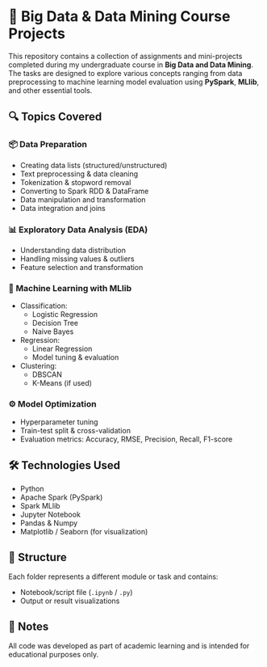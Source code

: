 # 🧠 Big Data & Data Mining Course Projects

This repository contains a collection of assignments and mini-projects completed during my undergraduate course in **Big Data and Data Mining**. The tasks are designed to explore various concepts ranging from data preprocessing to machine learning model evaluation using **PySpark**, **MLlib**, and other essential tools.

## 🔍 Topics Covered

### 📦 Data Preparation
- Creating data lists (structured/unstructured)
- Text preprocessing & data cleaning
- Tokenization & stopword removal
- Converting to Spark RDD & DataFrame
- Data manipulation and transformation
- Data integration and joins

### 📊 Exploratory Data Analysis (EDA)
- Understanding data distribution
- Handling missing values & outliers
- Feature selection and transformation

### 🤖 Machine Learning with MLlib
- Classification:  
  - Logistic Regression  
  - Decision Tree  
  - Naive Bayes  
- Regression:  
  - Linear Regression  
  - Model tuning & evaluation
- Clustering:  
  - DBSCAN  
  - K-Means (if used)

### ⚙️ Model Optimization
- Hyperparameter tuning
- Train-test split & cross-validation
- Evaluation metrics: Accuracy, RMSE, Precision, Recall, F1-score

## 🛠️ Technologies Used
- Python  
- Apache Spark (PySpark)  
- Spark MLlib  
- Jupyter Notebook  
- Pandas & Numpy  
- Matplotlib / Seaborn (for visualization)

## 📁 Structure
Each folder represents a different module or task and contains:
- Notebook/script file (`.ipynb` / `.py`)
- Output or result visualizations

## 📌 Notes
All code was developed as part of academic learning and is intended for educational purposes only.
